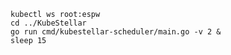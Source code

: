 <!--kubestellar-scheduler-process-start-start-->
```shell
kubectl ws root:espw
cd ../KubeStellar
go run cmd/kubestellar-scheduler/main.go -v 2 &
sleep 15
```
<!--kubestellar-scheduler-process-start-end-->